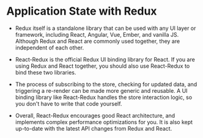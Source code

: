 # Application State with Redux

- Redux itself is a standalone library that can be used with any UI layer or framework, including React, Angular, Vue, Ember, and vanilla JS. Although Redux and React are commonly used together, they are independent of each other.

- React-Redux is the official Redux UI binding library for React. If you are using Redux and React together, you should also use React-Redux to bind these two libraries.

- The process of subscribing to the store, checking for updated data, and triggering a re-render can be made more generic and reusable. A UI binding library like React-Redux handles the store interaction logic, so you don't have to write that code yourself.

- Overall, React-Redux encourages good React architecture, and implements complex performance optimizations for you. It is also kept up-to-date with the latest API changes from Redux and React.
